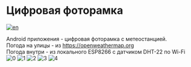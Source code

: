 # Цифровая фоторамка
[![en](https://img.shields.io/badge/lang-en-green.svg)](https://github.com/BornToNight/Digital-Photo-Frame/blob/main/README.md)

Android приложения - цифровая фоторамка с метеостанцией. <br>
Погода на улицы - из https://openweathermap.org <br>
Погода внутри - из локального ESP8266 с датчиком DHT-22 по Wi-Fi <br>
![0](https://github.com/user-attachments/assets/5d2b4858-6aff-459e-b0fd-447cdca4d46b)
![1](https://github.com/user-attachments/assets/eb7d0e0a-1a02-4785-8666-ad7591089afa)
![2](https://github.com/user-attachments/assets/ef454686-63ed-479f-a0f1-b08c560f3a70)
![3](https://github.com/user-attachments/assets/e20fbc50-37fb-45c8-98db-72b0e4d98b53)
![4](https://github.com/user-attachments/assets/9913adcf-91ba-4326-85c4-c53e2c71dfba)

